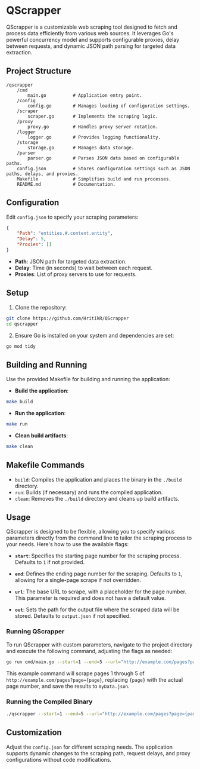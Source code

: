 # QScrapper

QScrapper is a customizable web scraping tool designed to fetch and process data efficiently from various web sources. It leverages Go's powerful concurrency model and supports configurable proxies, delay between requests, and dynamic JSON path parsing for targeted data extraction.

## Project Structure

```
/qscrapper
    /cmd
        main.go          # Application entry point.
    /config
        config.go        # Manages loading of configuration settings.
    /scraper
        scraper.go       # Implements the scraping logic.
    /proxy
        proxy.go         # Handles proxy server rotation.
    /logger
        logger.go        # Provides logging functionality.
    /storage
        storage.go       # Manages data storage.
    /parser
        parser.go        # Parses JSON data based on configurable paths.
    config.json          # Stores configuration settings such as JSON paths, delays, and proxies.
    Makefile             # Simplifies build and run processes.
    README.md            # Documentation.
```

## Configuration

Edit `config.json` to specify your scraping parameters:

```json
{
    "Path": "entities.#.content.entity",
    "Delay": 5,
    "Proxies": []
}
```

- **Path**: JSON path for targeted data extraction.
- **Delay**: Time (in seconds) to wait between each request.
- **Proxies**: List of proxy servers to use for requests.

## Setup

1. Clone the repository:

```bash
git clone https://github.com/HritikR/QScrapper
cd qscrapper
```

2. Ensure Go is installed on your system and dependencies are set:

```bash
go mod tidy
```

## Building and Running

Use the provided Makefile for building and running the application:

- **Build the application**:

```bash
make build
```

- **Run the application**:

```bash
make run
```

- **Clean build artifacts**:

```bash
make clean
```

## Makefile Commands

- `build`: Compiles the application and places the binary in the `./build` directory.
- `run`: Builds (if necessary) and runs the compiled application.
- `clean`: Removes the `./build` directory and cleans up build artifacts.

## Usage

QScrapper is designed to be flexible, allowing you to specify various parameters directly from the command line to tailor the scraping process to your needs. Here's how to use the available flags:

- **`start`**: Specifies the starting page number for the scraping process. Defaults to `1` if not provided.
  
- **`end`**: Defines the ending page number for the scraping. Defaults to `1`, allowing for a single-page scrape if not overridden.
  
- **`url`**: The base URL to scrape, with a placeholder for the page number. This parameter is required and does not have a default value.
  
- **`out`**: Sets the path for the output file where the scraped data will be stored. Defaults to `output.json` if not specified.

### Running QScrapper

To run QScrapper with custom parameters, navigate to the project directory and execute the following command, adjusting the flags as needed:

```bash
go run cmd/main.go --start=1 --end=5 --url="http://example.com/pages?page={page}" --out="myData.json"
```

This example command will scrape pages 1 through 5 of `http://example.com/pages?page={page}`, replacing `{page}` with the actual page number, and save the results to `myData.json`.

### Running the Compiled Binary

```bash
./qscrapper --start=1 --end=5 --url="http://example.com/pages?page={page}" --out="myData.json"
```

## Customization

Adjust the `config.json` for different scraping needs. The application supports dynamic changes to the scraping path, request delays, and proxy configurations without code modifications.
